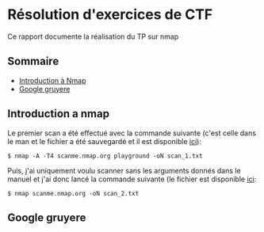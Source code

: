 
# Résolution d'exercices de CTF

Ce rapport documente la réalisation du TP sur nmap

## Sommaire

* [Introduction à Nmap](#introduction-a-nmap)
* [Google gruyere](#Google-gruyere)

## Introduction a nmap

Le premier scan a été effectué avec la commande suivante (c'est celle dans le man et le fichier a été sauvegardé et il est disponible [ici](scan_1.txt)): 

```console
$ nmap -A -T4 scanme.nmap.org playground -oN scan_1.txt

```

Puis, j'ai uniquement voulu scanner sans les arguments donnés dans le manuel et j'ai donc lancé la commande suivante (le fichier est disponible [ici](scan_2.txt):

```console
$ nmap scanme.nmap.org -oN scan_2.txt
```





## Google gruyere 

### 

###

